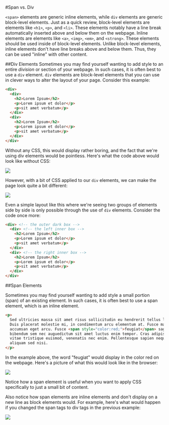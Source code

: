 #Span vs. Div

`<span>` elements are generic inline elements, while `div` elements are generic block-level elements. Just as a quick review, block-level elements are elements like `<h1>`, `<p>`, and `<li>`. These elements notably have a line break automatically inserted above and below them on the webpage. Inline elements are elements like `<a>`, `<img>`, `<em>`, and `<strong>`. These elements should be used inside of block-level elements. Unlike block-level elements, inline elements don't have line breaks above and below them. Thus, they can be used "inline" with other content.

##Div Elements
Sometimes you may find yourself wanting to add style to an entire *division* or section of your webpage. In such cases, it is often best to use a `div` element. `div` elements are block-level elements that you can use in clever ways to alter the layout of your page. Consider this example:

```html
<div>
  <div>
    <h2>Lorem Ipsum</h2>
    <p>Lorem ipsum et dolor</p>
    <p>sit amet verbatum</p>
  </div>
  <div>
    <h2>Lorem Ipsum</h2>
    <p>Lorem ipsum et dolor</p>
    <p>sit amet verbatum</p>
  </div>
</div>
```

Without any CSS, this would display rather boring, and the fact that we're using div elements would be pointless. Here's what the code above would look like without CSS:

![](http://christensenacademy.org/modules/css-layouts/textpages/purpose-of-div1.png)

However, with a bit of CSS applied to our `div` elements, we can make the page look quite a bit different:

![](http://christensenacademy.org/modules/css-layouts/textpages/purpose-of-div2.png)

Even a simple layout like this where we're seeing two groups of elements side by side is only possible through the use of `div` elements. Consider the code once more:

```html
<div> <!-- the outer dark box -->
  <div> <!-- the left inner box -->
    <h2>Lorem Ipsum</h2>
    <p>Lorem ipsum et dolor</p>
    <p>sit amet verbatum</p>
  </div>
  <div> <!-- the right inner box -->
    <h2>Lorem Ipsum</h2>
    <p>Lorem ipsum et dolor</p>
    <p>sit amet verbatum</p>
  </div>
</div>
```

##Span Elements

Sometimes you may find yourself wanting to add style a small portion (span) of an existing element. In such cases, it is often best to use a span element, which is an inline element.

```html
<p>
  Sed ultricies massa sit amet risus sollicitudin eu hendrerit tellus lacinia. Aliquam erat volutpat.
  Duis placerat molestie mi, in condimentum arcu elementum at. Fusce massa ante, convallis ut sagittis et,
  accumsan eget arcu. Fusce <span style="color:red;">feugiat</span> sagittis erat quis pharetra. Vestibulum 
  bibendum sem nec auguedictum sit amet luctus enim tempor. Cras adipiscing varius dolor id pulvinar. Morbi
  vitae tristique euismod, venenatis nec enim. Pellentesque sapien neque, hendrerit ac sollicitudin vitae,
  aliquam sed nisi.
</p>
```

In the example above, the word "feugiat" would display in the color red on the webpage. Here's a picture of what this would look like in the browser:

![](http://christensenacademy.org/modules/css-layouts/textpages/purpose-of-span.png)

Notice how a span element is useful when you want to apply CSS specifically to just a small bit of content.

Also notice how span elements are inline elements and don't display on a new line as block elements would. For example, here's what would happen if you changed the span tags to div tags in the previous example:

![](http://christensenacademy.org/modules/css-layouts/textpages/purpose-of-span2.png)
